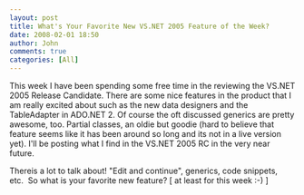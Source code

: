 ```yaml
---
layout: post
title: What's Your Favorite New VS.NET 2005 Feature of the Week?
date: 2008-02-01 18:50
author: John
comments: true
categories: [All]
---
```

<P>This week I have been spending some free time in the reviewing the VS.NET 2005 Release Candidate. There are some nice features in the product that I am really excited about such as the new data designers and the TableAdapter in ADO.NET 2. Of course the oft discussed generics are pretty awesome, too. Partial classes, an oldie but goodie (hard to believe that feature seems like it has been around so long and its not in a live version yet). I'll be posting what I find in the VS.NET 2005 RC in the very near future. </P> <P>Thereis a lot to talk about!&nbsp;"Edit and continue", generics, code snippets, etc.&nbsp;&nbsp;So what is your favorite new feature? [ at least for this week :-) ]</P>

